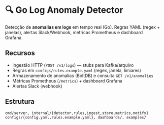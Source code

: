 # 🔍 Go Log Anomaly Detector

Detecção de **anomalias em logs** em tempo real (Go). Regras YAML (regex + janelas), alertas Slack/Webhook, métricas Prometheus e dashboard Grafana.

## Recursos
- Ingestão HTTP (`POST /v1/logs`) — stubs para Kafka/arquivo
- Regras em `configs/rules.example.yaml` (regex, janela, limiares)
- Armazenamento de anomalias (BoltDB) e consulta `GET /v1/anomalies`
- Métricas Prometheus (`/metrics`) + dashboard Grafana
- Alertas Slack (webhook)

## Estrutura
```text
cmd/server, internal/{detector,rules,ingest,store,metrics,notify}
configs/{config.yaml,rules.example.yaml}, dashboards/, examples/
```